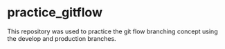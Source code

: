 # practice_gitflow
This repository was used to practice the git flow branching concept using the develop and production branches.
